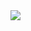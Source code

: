 <img src="https://capsule-render.vercel.app/api?type=shark&Color=00FFFF&height=80px&section=header&text=안녕하세요%20여기는%20건건의%20깃허브입니다.&fontSize=50px&fontColor=FFFACD"/>


